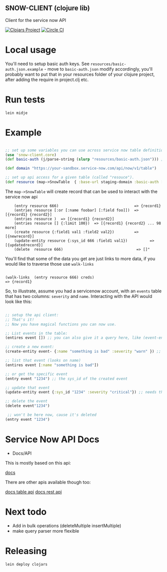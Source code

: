 ## SNOW-CLIENT (clojure lib)

Client for the service now API 

[![Clojars Project](http://clojars.org/snow-client/latest-version.svg)](http://clojars.org/snow-client)
[![Circle CI](https://circleci.com/gh/shaiguitar/service-now-client/tree/master.svg?style=svg)](https://circleci.com/gh/shaiguitar/service-now-client/tree/master)
# Local usage

You'll need to setup basic auth keys. See `resources/basic-auth.json.example` - move to `basic-auth.json` modify accordingly, you'll probably want to put
that in your resources folder of your clojure project, after adding the require in project.clj etc.

# Run tests

`lein midje` 

# Example

```clojure

;; set up some variables you can use across service now table definitions
(use 'snow-client.core)
(def basic-auth (j/parse-string (slurp "resources/basic-auth.json"))) ; ["un", "pass"]

(def domain "https://your-sandbox.service-now.com/api/now/v1/table")

;; set up api access for a given table (called "resouce").
(def resource (map->SnowTable  { :base-url staging-domain :basic-auth [un, pass] :snow-table "u_resouce.do" :default-limit 10}))

```

The `map->SnowTable` will create record that can be used to interact with the service now api

```
    (entry resource 666)                                  => {record1}
    (entries resource [:or [:name foobar] [:field foo]])  => [{record1} {record2}]
    (entries resource )  => [{record1} {record2}]
    (entries resource [] {:limit 100})  => [{record1} {record2} ... 98 more]
    (create resource {:field1 val1 :field2 val2})         => [{newrecord}]
    (update-entity resource {:sys_id 666 :field1 val1})          => [{updatedrecord}]
    (delete  resource 666)                                 => []"
```

You'll find that some of the data you get are just links to more data, if you would like to traverse those use `walk-links`

```

(walk-links  (entry resource 666) creds)                                  => {record1}
```

So, to illustrate, assume you had a servicenow account, with an `events` table that has two columns: `severity` and `name`. Interacting with the API would look like this:

```clojure

;; setup the api client:
;; That's it!
;; Now you have magical functions you can now use.

;; List events in the table:
(entires event []) ;; you can also give it a query here, like (event-entries [:name "foo"])

;; create a new event:
(create-entity event- {:name "something is bad" :severity "warn" }) ;; returns the created event

;; list that event (looks on name)
(entires event [:name "something is bad"])

;; or get the specific event
(entry event "1234") ;; the sys_id of the created event

;; update that event
(update-entity event {:sys_id "1234" :severity "critical"}) ;; needs the sys_id of the created event

;; delete the event
(delete event"1234")

 ;; won't be here now, cause it's deleted
(entry event "1234")

```

# Service Now API Docs

- Docs/API

This is mostly based on this api:

[docs](http://wiki.servicenow.com/index.php?title=Legacy:JSON_Web_Service#gsc.tab=0)

There are other apis available though too:

[docs table api](http://wiki.servicenow.com/index.php?title=Table_API#POST_.2Fapi.2Fnow.2Fv1.2Ftable.2F.28tableName.29&gsc.tab=0)
[docs rest api](http://wiki.servicenow.com/index.php?title=REST_API#Security&gsc.tab=0)

# Next todo

- Add in bulk operations (deleteMultiple insertMultiple)
- make query parser more flexible

# Releasing

`lein deploy clojars`

